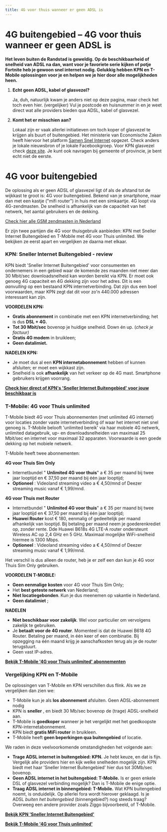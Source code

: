 ```yaml
---
title: 4G voor thuis wanneer er geen ADSL is
---
```


# 4G buitengebied – 4G voor thuis wanneer er geen ADSL is

**Het leven buiten de Randstad is geweldig. Op de beschikbaarheid of snelheid van ADSL na dan, want voor je favoriete serie kijken of potje Fortnite heb je gewoon snel internet nodig. Gelukkig hebben KPN en T-Mobile oplossingen voor je en helpen we je hier door alle mogelijkheden heen.**


1. **Echt geen ADSL, kabel of glasvezel?**

    Ja, duh, natuurlijk kwam je anders niet op deze pagina, maar check het toch even hier. (vergelijker)  Vul je postcode en huisnummer in en je weet direct wat alle providers bieden qua ADSL, kabel of glasvezel.

1. **Komt het er misschien aan?**

    Lokaal zijn er vaak allerlei initiatieven om toch koper of glasvezel te krijgen als buurt of buitengebied. Het ministerie van Economische Zaken heeft hiervoor het platform <a href="http://www.samensnelinternet.nl/" target="_blank" rel="nofollow">Samen Snel Internet</a> opgezet. Check anders je lokale nieuwsbron of je lokale Facebookgroep. Voor KPN glasvezel check <a href="https://4gbuitengebied.nl/kpnnetwerk/" target="_blank" rel="nofollow">deze site</a>. Je kunt ook navragen bij gemeente of provincie, je bent echt niet de eerste.

# 4G voor buitengebied

De oplossing als er geen ADSL of glasvezel ligt óf als de afstand tot de wijkkast te groot is: 4G voor buitengebied. Bekend van je smartphone, maar dan met een kastje (&quot;mifi router&quot;) in huis met een simkaartje. 4G loopt via 4G-zendmasten. De snelheid is afhankelijk van de capaciteit van het netwerk, het aantal gebruikers en de dekking.

<a href="http://www.gsmmasten.nl/" target="_blank" rel="nofollow">Check hier alle GSM zendmasten in Nederland</a>

Er zijn twee partijen die 4G voor thuisgebruik aanbieden: KPN met Sneller Internet Buitengebied en T-Mobile met 4G voor Thuis unlimited. We bekijken ze eerst apart en vergelijken ze daarna met elkaar.

### KPN: Sneller Internet Buitengebied - review

KPN biedt &#39;Sneller Internet Buitengebied&#39; voor consumenten en ondernemers in een gebied waar de komende zes maanden niet meer dan 30 Mbit/sec downloadsnelheid kan worden bereikt via KPN. Er moet ook genoeg 4G capaciteit en 4G dekking zijn voor het adres. Dit is een _aanvulling_ op een bestaand KPN internetverbinding. Dat zijn dus een boel voorwaarden, maar KPN zegt dat dit voor zo&#39;n 440.000 adressen interessant kan zijn.

**VOORDELEN KPN:**

- **Gratis abonnement** in combinatie met een KPN internetverbinding; het is dus **DSL + 4G.**
- **Tot 30 Mbit/sec** bovenop je huidige snelheid. Down én up. (_check je factuur)_
- **Gratis 4G modem** in bruikleen;
- **Geen datalimiet.**

**NADELEN KPN:**

- Je moet dus al een **KPN internetabonnement** hebben of kunnen afsluiten; er moet een wijkkast zijn.
- Snelheid is ook **afhankelijk** van het verkeer op de 4G mast. Smartphone gebruikers krijgen voorrang.

<a href="https://4gbuitengebied.nl/kpn/" target="_blank" rel="nofollow">**Check hier direct of KPN&#39;s &#39;Sneller Internet Buitengebied&#39; voor jouw beschikbaar is**</a>


### T-Mobile: 4G voor Thuis unlimited

T-Mobile biedt 4G voor Thuis abonnementen (met unlimited 4G internet) voor locaties zonder vaste internetverbinding óf waar het internet niet snel genoeg is. T-Mobile belooft &#39;unlimited bereik&#39; via haar mobiele 4G netwerk, unlimited datagebruik, up- en downloadsnelheiden van maximaal 25 Mbit/sec en internet voor maximaal 32 apparaten. Voorwaarde is een goede dekking op het mobiele netwerk.

T-Mobile heeft twee abonnementen:

**4G voor Thuis Sim Only**

- Internetbundel &quot; **Unlimited 4G voor thuis**&quot; a € 35 per maand bij twee jaar looptijd en € 37,50 per maand bij één jaar looptijd;
- **Optioneel** : Videoland streaming video a € 4,50/mnd of Deezer streaming music vanaf € 1,99/mnd.

**4G voor Thuis met Router**

- Internetbundel &quot; **Unlimited 4G voor thuis**&quot; a € 35 per maand bij twee jaar looptijd en € 37,50 per maand bij één jaar looptijd;
- **Huawei Router** kost € 180, eenmalig of gedeeltelijk per maand afhankelijk van looptijd. Bij betaling per maand neem je goederenkrediet op, zonder rente. Dde Huawei B618s 4G LTE-A router ondersteunt Wireless AC op 2,4 GHz en 5 GHz. Maximaal mogelijke WiFi-snelheid hiermee is 1300 Mbps.
- **Optioneel** : Videoland streaming video a € 4,50/mnd of Deezer streaming music vanaf € 1,99/mnd.

Het verschil is dus alleen de router, heb je er zelf een dan kun je 4G voor Thuis Sim Only gebruiken.

**VOORDELEN T-MOBILE:**

- **Geen eenmalige kosten** voor 4G voor Thuis Sim Only;
- Het **best geteste netwerk** van Nederland;
- **Niet locatiegebonden**. Kun je dus meenemen op vakantie in Nederland.
- **Geen datalimiet** ;

**NADELEN**

- **Niet beschikbaar voor zakelijk**. Wel voor particulier om vervolgens zakelijk te gebruiken.
- Je **betaalt voor de 4G router**. Momenteel is dat de Huawei B618 4G Router. Betaling per maand, in één keer of een combinatie. Bij opzegging na één maand krijg je aanschafkosten terug als je de router terugstuurt.
- Geen vast IP-adres.

<a href="https://4gbuitengebied.nl/tmobile/" target="_blank" rel="nofollow">**Bekijk T-Mobile &#39;4G voor Thuis unlimited&#39; abonnementen**</a>

### Vergelijking KPN en T-Mobile

De oplossingen van T-Mobile en KPN verschillen dus flink. Als we ze vergelijken dan zien we:

- T-Mobile kun je als **los abonnement** afsluiten. Geen ADSL-abonnement nodig
- KPN is **sneller** , en biedt 30 Mb/sec bovenop de (trage) ADSL-snelheid aan.
- T-Mobile is **goedkoper** wanneer je het vergelijkt met het goedkoopste KPN-internetabonnement.
- KPN biedt **gratis MiFi router** in bruikleen.
- T-Mobile heeft **geen beperkingen qua buitengebied** of locatie.

We raden in deze veelvoorkomende omstandigheden het volgende aan:

- **Trage ADSL internet in buitengebied: KPN.** Je hebt keuze, en dat is fijn. Vergelijk alle providers hier en kijk welke snelheden mogelijk zijn. KPN biedt met haar &#39;Sneller Internet Buitengebied&#39; hier dus tot 30Mb/sec bovenop.
- **Geen ADSL internet in het buitengebied: T-Mobile.** Is er geen enkele DSL of glasvezel verbinding mogelijk? Dan is T-Mobile de enige optie.
- **Traag ADSL internet in binnengebied: T-Mobile.** Wat KPN buitengebied noemt, is onduidelijk. Op allerlei fora wordt hierover geklaagd. Is je ADSL _buiten het buitengebied_ (binnengebied?) nog steeds traag? Overweeg een andere provider zoals Ziggo bijvoorbeeld, of T-Mobile.

<a href="https://4gbuitengebied.nl/kpn/" target="_blank" rel="nofollow">**Bekijk KPN &#39;Sneller Internet Buitengebied&#39;**</a>

<a href="https://4gbuitengebied.nl/tmobile/" target="_blank" rel="nofollow">**Bekijk T-Mobile &#39;4G voor Thuis unlimited&#39;**</a>
